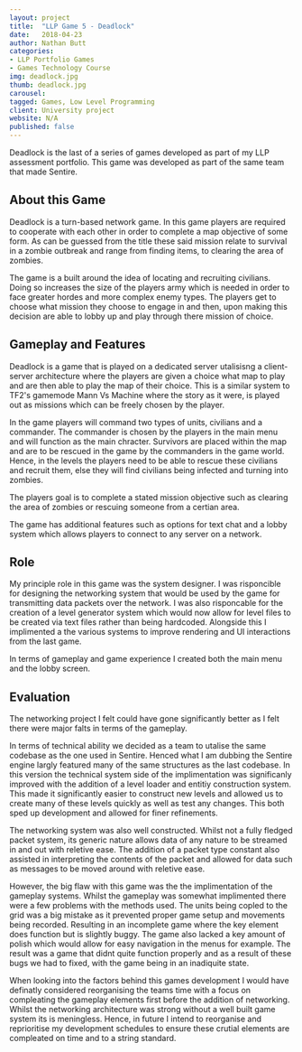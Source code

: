 ```yaml
---
layout: project
title:  "LLP Game 5 - Deadlock"
date:   2018-04-23
author: Nathan Butt
categories:
- LLP Portfolio Games
- Games Technology Course
img: deadlock.jpg
thumb: deadlock.jpg
carousel:
tagged: Games, Low Level Programming
client: University project
website: N/A
published: false
---
```


Deadlock is the last of a series of games developed as part of my LLP assessment portfolio. This game was developed as part of the same team that made Sentire.

## About this Game
Deadlock is a turn-based network game. In this game players are required to cooperate with each other in order to complete a map objective of some form. As can be guessed from the title these said mission relate to survival in a zombie outbreak and range from finding items, to clearing the area of zombies.

The game is a built around the idea of locating and recruiting civilians. Doing so increases the size of the players army which is needed in order to face greater hordes and more complex enemy types. The players get to choose what mission they choose to engage in and then, upon making this decision are able to lobby up and play through there mission of choice.

## Gameplay and Features
Deadlock is a game that is played on a dedicated server utalisisng a client-server architecture where the players are given a choice what map to play and are then able to play the map of their choice. This is a similar system to TF2's gamemode Mann Vs Machine where the story as it were, is played out as missions which can be freely chosen by the player.

In the game players will command two types of units, civilians and a commander. The commander is chosen by the players in the main menu and will function as the main chracter. Survivors are placed within the map and are to be rescued in the game by the commanders in the game world. Hence, in the levels the players need to be able to rescue these civilians and recruit them, else they will find civilians being infected and turning into zombies.

The players goal is to complete a stated mission objective such as clearing the area of zombies or rescuing someone from a certian area.

The game has additional features such as options for text chat and a lobby system
which allows players to connect to any server on a network.


## Role
My principle role in this game was the system designer. I was risponcible for designing the networking system that would be used by the game for transmitting data packets over the network. I was also risponcable for the creation of a level generator system which would now allow for level files to be created via text files rather than being hardcoded. Alongside this I implimented a the various systems to improve rendering and UI interactions from the last game.

In terms of gameplay and game experience I created both the main menu and the lobby screen.


## Evaluation
The networking project I felt could have gone significantly better as I felt there were major falts in terms of the gameplay.

In terms of technical ability we decided as a team to utalise the same codebase as the one used in Sentire. Henced what I am dubbing the Sentire engine largly featured many of the same structures as the last codebase. In this version the technical system side of the implimentation was significanly improved with the addition of a level loader and entitiy construction system. This made it significantly easier to construct new levels and allowed us to create many of these levels quickly as well as test any changes. This both sped up development and allowed for finer refinements.

The networking system was also well constructed. Whilst not a fully fledged packet system, its generic nature allows data of any nature to be streamed in and out with reletive ease. The addition of a packet type constant also assisted in interpreting the contents of the packet and allowed for data such as messages to be moved around with reletive ease.

However, the big flaw with this game was the the implimentation of the gameplay systems. Whilst the gameplay was somewhat implimented there were a few problems with the methods used. The units being copled to the grid was a big mistake as it prevented proper game setup and movements being recorded. Resulting in an incomplete game where the key element does function but is slightly buggy. The game also lacked a key amount of polish which would allow for easy navigation in the menus for example. The result was a game that didnt quite function properly and as a result of these bugs we had to fixed, with the game being in an inadiquite state.

When looking into the factors behind this games development I would have definatly considered reorganising the teams time with a focus on compleating the gameplay elements first before the addition of networking. Whilst the networking architecture was strong without a well built game system its is meningless. Hence, in future I intend to reorganise and reprioritise my development schedules to ensure these crutial elements are compleated on time and to a string standard.

